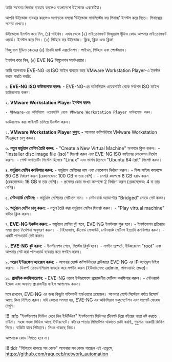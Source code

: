 আমি সবসময় লিনাক্স ব্যবহার করলেও বাংলাদেশে উইন্ডোজ একচেটিয়া।

আপনি উইন্ডোজ ব্যবহার করলেও আপনাকে বলবো 'উইন্ডোজ সাবসিস্টেম ফর লিনাক্স' ইনস্টল করে নিতে। লিনাক্সের ক্ষমতা দেখতে।

উইন্ডোজে ইনস্টল করে নিন, (১) পাইথন। এখন থেকে (২) মাইক্রোসফট ভিজ্যুয়াল ষ্টুডিও কোড আপনার মাইক্রোসফট ওয়ার্ড। ইনস্টল করে নিন। (৩) গিটহাব ফর উইন্ডোজ। ক্লিক, ক্লিক এবং ক্লিক!

ভিজ্যুয়াল ষ্টুডিও কোডের (৪) তিনটা মাস্ট এক্সটেনশন। পাইথন, গিটহাব এবং পোস্টম্যান।

ইনস্টল করে নিন, (৫) EVE NG সিমুলেশন সফটওয়্যার।

আমি আপনাকে EVE-NG এর ISO ফাইল ব্যবহার করে VMware Workstation Player-এ ইনস্টল করার পদ্ধতি বলছি:

১. **EVE-NG ISO ডাউনলোড করুন:**
    - EVE-NG-এর অফিসিয়াল ওয়েবসাইট থেকে সর্বশেষ ISO ফাইল ডাউনলোড করুন।

২. **VMware Workstation Player ইনস্টল করুন:**

    - VMware-এর অফিসিয়াল ওয়েবসাইট থেকে VMware Workstation Player ডাউনলোড করুন।
ডাউনলোড করা ফাইলটি চালিয়ে ইনস্টল করুন।

২. **VMware Workstation Player খুলুন:**
    - আপনার কম্পিউটারে VMware Workstation Player চালু করুন।

৩. **নতুন ভার্চুয়াল মেশিন তৈরি করুন:**
     - "Create a New Virtual Machine" অপশনে ক্লিক করুন।
     - "Installer disc image file (iso)" সিলেক্ট করুন এবং EVE-NG ISO ফাইলের লোকেশন নির্দেশ করুন।
     - গেস্ট অপারেটিং সিস্টেম হিসেবে "Linux" এবং ভার্সন হিসেবে "Ubuntu 64-bit" সিলেক্ট করুন।

৪. **ভার্চুয়াল মেশিন কনফিগার করুন:**
     - ভার্চুয়াল মেশিনের নাম এবং লোকেশন নির্ধারণ করুন।
     - ডিস্ক সাইজ কমপক্ষে 80 GB নির্ধারণ করুন (রেকমেন্ডেড: 100 GB বা তার বেশি)।
     - মেমরি কমপক্ষে 8 GB বরাদ্দ করুন (রেকমেন্ডেড: 16 GB বা তার বেশি)।
     - প্রসেসর কোর সংখ্যা কমপক্ষে 2 নির্ধারণ করুন (রেকমেন্ডেড: 4 বা তার বেশি)।

৫. **নেটওয়ার্ক সেটিংস:**
     - ভার্চুয়াল মেশিনের সেটিংসে যান।
     - নেটওয়ার্ক অ্যাডাপ্টার "Bridged" মোডে সেট করুন।

৬. **ভার্চুয়াল মেশিন চালু করুন:**
     - নতুন তৈরি করা ভার্চুয়াল মেশিন সিলেক্ট করুন।
     - "Play virtual machine" বাটনে ক্লিক করুন।

৭. **EVE-NG ইনস্টল করুন:**
     - ভার্চুয়াল মেশিন বুট হলে, EVE-NG ইনস্টলার শুরু হবে।
     - ইনস্টলেশন প্রক্রিয়ার সময় প্রদত্ত নির্দেশনা অনুসরণ করুন।
     - টাইমজোন, কীবোর্ড লেআউট, নেটওয়ার্ক সেটিংস ইত্যাদি কনফিগার করুন।
     - একটি পাসওয়ার্ড সেট করুন।

৮. **EVE-NG বুট করুন:**
     - ইনস্টলেশন শেষে, সিস্টেম রিবুট হবে।
     - লগইন প্রম্পটে, ইউজারনেম "root" এবং আপনার সেট করা পাসওয়ার্ড ব্যবহার করে লগইন করুন।

৯. **ওয়েব ইন্টারফেস অ্যাক্সেস করুন:**
     - আপনার হোস্ট কম্পিউটারের ব্রাউজারে EVE-NG এর IP অ্যাড্রেস টাইপ করুন।
     - ডিফল্ট ক্রেডেনশিয়াল ব্যবহার করে লগইন করুন (ইউজারনেম: admin, পাসওয়ার্ড: eve)।

১০. **প্রাথমিক কনফিগারেশন:**
      - EVE-NG ওয়েব ইন্টারফেসে প্রয়োজনীয় সেটিংস কনফিগার করুন।
      - নেটওয়ার্ক ইমেজ এবং অন্যান্য প্রয়োজনীয় ফাইল আপলোড করুন।

মনে রাখবেন, EVE-NG এর জন্য কিছুটা শক্তিশালী হার্ডওয়্যার প্রয়োজন। আপনার হোস্ট সিস্টেমে পর্যাপ্ত রিসোর্স আছে কিনা নিশ্চিত করুন। যদি কোনো সমস্যা হয়, EVE-NG এর অফিসিয়াল ডকুমেন্টেশন এবং সাপোর্ট ফোরাম দেখুন।

!!! info "ইনস্টলেশন ভিডিও দেখে নিন ইউটিউবে"
    ইনস্টলেশন ভিডিওর স্ক্রীনশট দিয়ে বইয়ের পাতা নষ্ট করতে চাইনা। সহজ সহজ ভিডিও আছে ইন্টারনেটে। বইয়ের পাতার লিমিটেশন থাকাতে চেষ্টা করছি, শুধুমাত্র দরকারী জিনিস দিতে। বাকিটা যাবে গিটহাবে। লিংক থাকছে নিচে।

আপনাকে কোড লিখতে হবে না।

!!! tldr "গিটহাবে থাকছে সব কোড"
    আপনারা সব কোড পাচ্ছেন এই এড্রেসে, https://github.com/raqueeb/network_automation

